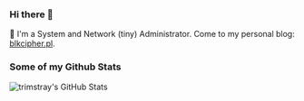 ### Hi there 👋

🔭 I'm a System and Network (tiny) Administrator. Come to my personal blog: [blkcipher.pl](https://blkcipher.pl).

### Some of my Github Stats

![trimstray's GitHub Stats](https://github-readme-stats.vercel.app/api?username=trimstray&show_icons=true)
